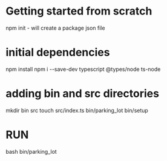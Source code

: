 # Getting started from scratch
npm init - will create a package json file
# initial dependencies
npm install
npm i --save-dev typescript @types/node ts-node

# adding bin and src directories
mkdir bin src
touch src/index.ts bin/parking_lot bin/setup

# RUN
bash bin/parking_lot


